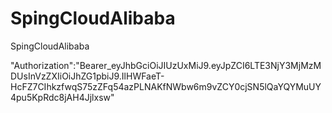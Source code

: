 # SpingCloudAlibaba
SpingCloudAlibaba


"Authorization":"Bearer_eyJhbGciOiJIUzUxMiJ9.eyJpZCI6LTE3NjY3MjMzMDUsInVzZXIiOiJhZG1pbiJ9.IlHWFaeT-HcFZ7CIhkzfwqS75zZFq54azPLNAKfNWbw6m9vZCY0cjSN5lQaYQYMuUY4pu5KpRdc8jAH4Jjlxsw"